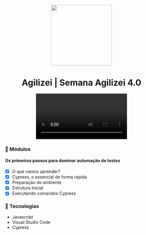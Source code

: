 <div align="center">
    <img src="" width="200">
    <h1>Agilizei | Semana Agilizei 4.0</h1>
</div>

<div align="center">
    <video>
        <source src="video.mp4" type="video/mp4">
    </video>
</div>


### :memo: Módulos

#### Os primeiros passos para dominar automação de testes
- [x] O que vamos aprender?
- [x] Cypress, o essencial de forma rápida
- [x] Preparação do ambiente
- [x] Estrutura Inicial
- [x] Executando comandos Cypress

### :hammer: Tecnologias
<ul>
    <li>Javascript</li>
    <li>Visual Studio Code</li>
    <li>Cypress</li>
</ul>
